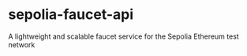 # sepolia-faucet-api
A lightweight and scalable faucet service for the Sepolia Ethereum test network
